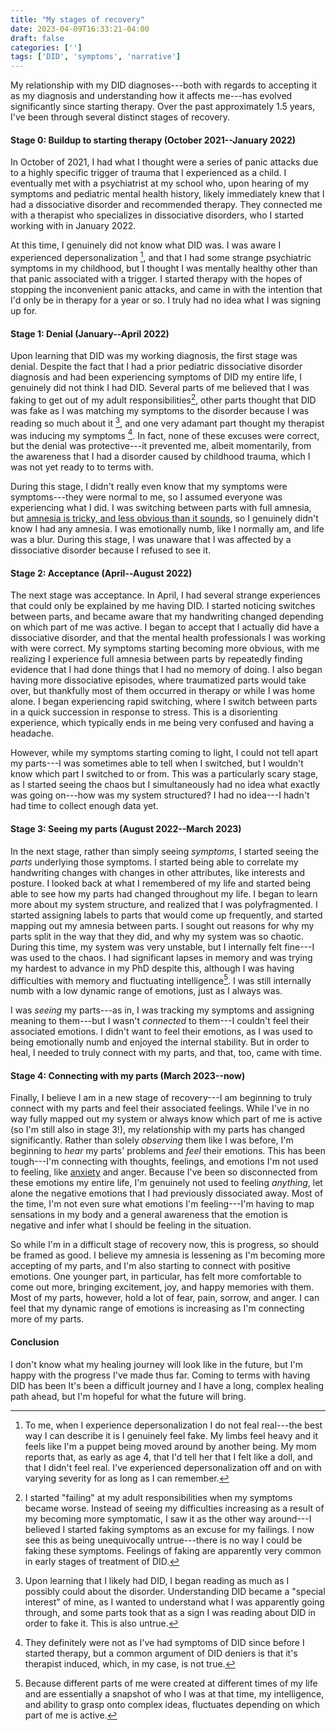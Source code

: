 ```yaml
---
title: "My stages of recovery"
date: 2023-04-09T16:33:21-04:00
draft: false
categories: ['']
tags: ['DID', 'symptoms', 'narrative']
---
```


My relationship with my DID diagnoses---both with regards to accepting it as my diagnosis and understanding how it affects me---has evolved significantly since starting therapy. 
Over the past approximately 1.5 years, I've been through several distinct stages of recovery. 

#### Stage 0: Buildup to starting therapy (October 2021--January 2022)
In October of 2021, I had what I thought were a series of panic attacks due to a highly specific trigger of trauma that I experienced as a child.
I eventually met with a psychiatrist at my school who, upon hearing of my symptoms and pediatric mental health history, likely immediately knew that I had a dissociative disorder and recommended therapy. 
They connected me with a therapist who specializes in dissociative disorders, who I started working with in January 2022.

At this time, I genuinely did not know what DID was. I was aware I experienced depersonalization [^4], and that I had some strange psychiatric symptoms in my childhood, but I thought I was mentally healthy other than that panic associated with a trigger. I started therapy with the hopes of stopping the inconvenient panic attacks, and came in with the intention that I'd only be in therapy for a year or so. I truly had no idea what I was signing up for.

[^4]: To me, when I experience depersonalization I do not feal real---the best way I can describe it is I genuinely feel fake. My limbs feel heavy and it feels like I'm a puppet being moved around by another being. My mom reports that, as early as age 4, that I'd tell her that I felt like a doll, and that I didn't feel real. I've experienced depersonalization off and on with varying severity for as long as I can remember.


#### Stage 1: Denial (January--April 2022)
Upon learning that DID was my working diagnosis, the first stage was denial. 
Despite the fact that I had a prior pediatric dissociative disorder diagnosis and had been experiencing symptoms of DID my entire life, I genuinely did not think I had DID. 
Several parts of me believed that I was faking to get out of my adult responsibilities[^1], other parts thought that DID was fake as I was matching my symptoms to the disorder because I was reading so much about it [^2], and one very adamant part thought my therapist was inducing my symptoms [^3].
In fact, none of these excuses were correct, but the denial was protective---it prevented me, albeit momentarily, from the awareness that I had a disorder caused by childhood trauma, which I was not yet ready to to terms with. 
[^1]: I started "failing" at my adult responsibilities when my symptoms became worse. Instead of seeing my difficulties increasing as a result of my becoming more symptomatic, I saw it as the other way around---I believed I started faking symptoms as an excuse for my failings. I now see this as being unequivocally untrue---there is no way I could be faking these symptoms. Feelings of faking are apparently very common in early stages of treatment of DID.
[^2]: Upon learning that I likely had DID, I began reading as much as I possibly could about the disorder. Understanding DID became a "special interest" of mine, as I wanted to understand what I was apparently going through, and some parts took that as a sign I was reading about DID in order to fake it. This is also untrue.
[^3]: They definitely were not as I've had symptoms of DID since before I started therapy, but a common argument of DID deniers is that it's therapist induced, which, in my case, is not true.

During this stage, I didn't really even know that my symptoms were symptoms---they were normal to me, so I assumed everyone was experiencing what I did. I was switching between parts with full amnesia, but [amnesia is tricky, and less obvious than it sounds](/posts/amnesia/), so I genuinely didn't know I had any amnesia. I was emotionally numb, like I normally am, and life was a blur. During this stage, I was unaware that I was affected by a dissociative disorder because I refused to see it.


#### Stage 2: Acceptance (April--August 2022)
The next stage was acceptance. 
In April, I had several strange experiences that could only be explained by me having DID. I started noticing switches between parts, and became aware that my handwriting changed depending on which part of me was active. I began to accept that I actually did have a dissociative disorder, and that the mental health professionals I was working with were correct. 
My symptoms starting becoming more obvious, with me realizing I experience full amnesia between parts by repeatedly finding evidence that I had done things that I had no memory of doing. I also began having more dissociative episodes, where traumatized parts would take over, but thankfully most of them occurred in therapy or while I was home alone. I began experiencing rapid switching, where I switch between parts in a quick succession in response to stress. This is a disorienting experience, which typically ends in me being very confused and having a headache. 

However, while my symptoms starting coming to light, I could not tell apart my parts---I was sometimes able to tell when I switched, but I wouldn't know which part I switched to or from. This was a particularly scary stage, as I started seeing the chaos but I simultaneously had no idea what exactly was going on---how was my system structured? I had no idea---I hadn't had time to collect enough data yet. 


#### Stage 3: Seeing my parts (August 2022--March 2023)

In the next stage, rather than simply seeing _symptoms_, I started seeing the _parts_ underlying those symptoms.  I started being able to correlate my handwriting changes with changes in other attributes, like interests and posture. I looked back at what I remembered of my life and started being able to see how my parts had changed throughout my life. I began to learn more about my system structure, and realized that I was polyfragmented.
I started assigning labels to parts that would come up frequently, and started mapping out my amnesia between parts. I sought out reasons for why my parts split in the way that they did, and why my system was so chaotic. During this time, my system was very unstable, but I internally felt fine---I was used to the chaos. I had significant lapses in memory and was trying my hardest to advance in my PhD despite this, although I was having difficulties with memory and fluctuating intelligence[^5]. 
I was still internally numb with a low dynamic range of emotions, just as I always was. 


[^5]: Because different parts of me were created at different times of my life and are essentially a snapshot of who I was at that time, my intelligence, and ability to grasp onto complex ideas, fluctuates depending on which part of me is active.

I was _seeing_ my parts---as in, I was tracking my symptoms and assigning meaning to them---but I wasn't _connected_ to them---I couldn't feel their associated emotions. I didn't want to feel their emotions, as I was used to being emotionally numb and enjoyed the internal stability. But in order to heal, I needed to truly connect with my parts, and that, too, came with time.

#### Stage 4: Connecting with my parts (March 2023--now)
Finally, I believe I am in a new stage of recovery---I am beginning to truly connect with my parts and feel their associated feelings. 
While I've in no way fully mapped out my system or always know which part of me is active (so I'm still also in stage 3!), my relationship with my parts has changed significantly. Rather than solely _observing_ them like I was before, I'm beginning to _hear_ my parts' problems and _feel_ their emotions. This has been tough---I'm connecting with thoughts, feelings, and emotions I'm not used to feeling, like [anxiety](/posts/anxiety/) and anger. Because I've been so disconnected from these emotions my entire life, I'm genuinely not used to feeling _anything_, let alone the negative emotions that I had previously dissociated away. Most of the time, I'm not even sure what emotions I'm feeling---I'm having to map sensations in my body and a general awareness that the emotion is negative and infer what I should be feeling in the situation. 

So while I'm in a difficult stage of recovery now, this is progress, so should be framed as good. I believe my amnesia is lessening as I'm becoming more accepting of my parts, and I'm also starting to connect with positive emotions. One younger part, in particular, has felt more comfortable to come out more, bringing excitement, joy, and happy memories with them. Most of my parts, however, hold a lot of fear, pain, sorrow, and anger. I can feel that my dynamic range of emotions is increasing as I'm connecting more of my parts. 

#### Conclusion
I don't know what my healing journey will look like in the future, but I'm happy with the progress I've made thus far. 
Coming to terms with having DID has been 
It's been a difficult journey and I have a long, complex healing path ahead, but I'm hopeful for what the future will bring. 



<!--

I could only really tell when I did experience a switch, but I didn't know which part I was switching from or to. 
I even took the [DES-II](http://traumadissociation.com/des), a screening tool for dissociative disorders, and scored sub-threshold for PTSD, so there was no way I thought I could have DID. In reality, I had amnesia for my symptoms---if I take the test today, I would score within the range for DID. 

One day in April, I had my first experience of "rapid switching" where I was aware that I was switching---I had a blip in consciousness, and my handwriting would change. Then another blip, and my handwriting changed again. This switching happened several times, each part having 
as I switched between parts, giving me a massive headache and definitive evidence that I had DID.
which are much more subtle than it sounds, and essentially feels like a blip in cons

One year 3 months into 


But while I started being able to see my some of symptoms more clearly, I still could not tell apart my parts. 
they kept me from coming to terms with the fact that I was having the difficulties I did as an adult due to trauma I experienced as a child. 

I've experienced what I label as depersonalization since I was very small. At age 4, my mom documents me telling her that I felt like a doll, that I didn't feel real. Throughout my life, the severity of my depersonalization has fluctuated significantly.

[^4]: To me, depersonalization feels like I do not feel real---I feel floaty in my body, and, as a 4 year old me described it, "I feel like a doll". That is, I feel fake and unreal. 
-->
